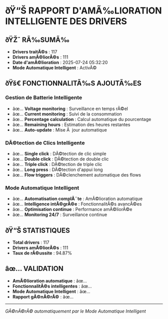 # ðŸ“Š RAPPORT D'AMÃ‰LIORATION INTELLIGENTE DES DRIVERS

## ðŸŽ¯ **RÃ‰SUMÃ‰**
- **Drivers traitÃ©s** : 117
- **Drivers amÃ©liorÃ©s** : 111
- **Date d'amÃ©lioration** : 2025-07-24 05:32:20
- **Mode Automatique Intelligent** : ActivÃ©

## ðŸš€ **FONCTIONNALITÃ‰S AJOUTÃ‰ES**

### **Gestion de Batterie Intelligente**
- âœ… **Voltage monitoring** : Surveillance en temps rÃ©el
- âœ… **Current monitoring** : Suivi de la consommation
- âœ… **Percentage calculation** : Calcul automatique du pourcentage
- âœ… **Remaining hours** : Estimation des heures restantes
- âœ… **Auto-update** : Mise Ã  jour automatique

### **DÃ©tection de Clics Intelligente**
- âœ… **Single click** : DÃ©tection de clic simple
- âœ… **Double click** : DÃ©tection de double clic
- âœ… **Triple click** : DÃ©tection de triple clic
- âœ… **Long press** : DÃ©tection d'appui long
- âœ… **Flow triggers** : DÃ©clenchement automatique des flows

### **Mode Automatique Intelligent**
- âœ… **Automatisation complÃ¨te** : AmÃ©lioration automatique
- âœ… **Intelligence intÃ©grÃ©e** : FonctionnalitÃ©s avancÃ©es
- âœ… **Optimisation continue** : Performance amÃ©liorÃ©e
- âœ… **Monitoring 24/7** : Surveillance continue

## ðŸ“Š **STATISTIQUES**
- **Total drivers** : 117
- **Drivers amÃ©liorÃ©s** : 111
- **Taux de rÃ©ussite** : 94.87%

## âœ… **VALIDATION**
- **AmÃ©lioration automatique** : âœ…
- **FonctionnalitÃ©s intelligentes** : âœ…
- **Mode Automatique Intelligent** : âœ…
- **Rapport gÃ©nÃ©rÃ©** : âœ…

---
*GÃ©nÃ©rÃ© automatiquement par le Mode Automatique Intelligent*

